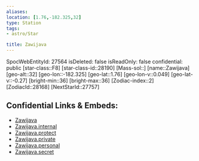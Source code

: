 ```yaml
---
aliases: 
location: [1.76,-182.325,32]
type: Station
tags:
- astro/Star

title: Zawijava
---
```

SpocWebEntityId: 27564
isDeleted: false
isReadOnly: false
confidential: public
[star-class::F8]
[star-class-id::28190]
[Mass-sol::]
[name::Zawijava]
[geo-alt::32]
[geo-lon::-182.325]
[geo-lat::1.76]
[geo-lon-v::0.049]
[geo-lat-v::-0.27]
[bright-min::36]
[bright-max::36]
[Zodiac-index::2]
[ZodiacId::28168]
[NextStarId::27757]



## Confidential Links & Embeds: 
- [Zawijava](../../../_public/astro/Star/Zawijava.md) 
- [Zawijava.internal](../../../_internal/astro/Star/Zawijava.internal.md) 
- [Zawijava.protect](../../../_protect/astro/Star/Zawijava.protect.md) 
- [Zawijava.private](../../../_private/astro/Star/Zawijava.private.md) 
- [Zawijava.personal](../../../_personal/astro/Star/Zawijava.personal.md) 
- [Zawijava.secret](../../../_secret/astro/Star/Zawijava.secret.md) 
